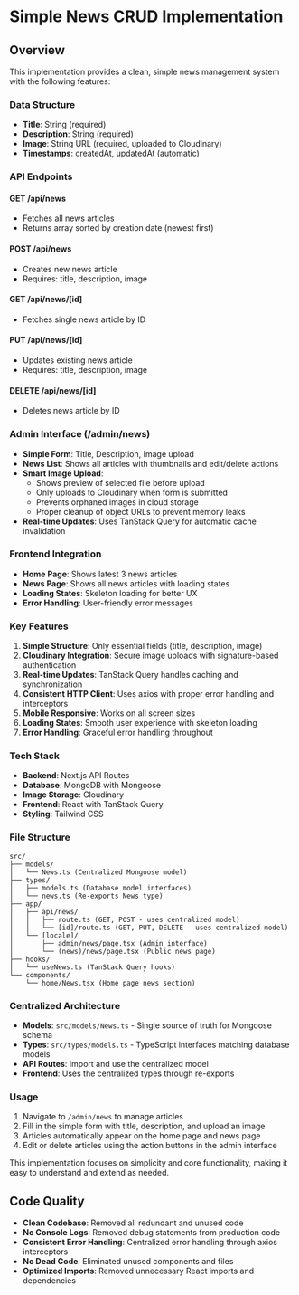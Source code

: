 # Simple News CRUD Implementation

## Overview
This implementation provides a clean, simple news management system with the following features:

### Data Structure
- **Title**: String (required)
- **Description**: String (required) 
- **Image**: String URL (required, uploaded to Cloudinary)
- **Timestamps**: createdAt, updatedAt (automatic)

### API Endpoints

#### GET /api/news
- Fetches all news articles
- Returns array sorted by creation date (newest first)

#### POST /api/news
- Creates new news article
- Requires: title, description, image

#### GET /api/news/[id]
- Fetches single news article by ID

#### PUT /api/news/[id]
- Updates existing news article
- Requires: title, description, image

#### DELETE /api/news/[id]
- Deletes news article by ID

### Admin Interface (/admin/news)
- **Simple Form**: Title, Description, Image upload
- **News List**: Shows all articles with thumbnails and edit/delete actions
- **Smart Image Upload**: 
  - Shows preview of selected file before upload
  - Only uploads to Cloudinary when form is submitted
  - Prevents orphaned images in cloud storage
  - Proper cleanup of object URLs to prevent memory leaks
- **Real-time Updates**: Uses TanStack Query for automatic cache invalidation

### Frontend Integration
- **Home Page**: Shows latest 3 news articles
- **News Page**: Shows all news articles with loading states
- **Loading States**: Skeleton loading for better UX
- **Error Handling**: User-friendly error messages

### Key Features
1. **Simple Structure**: Only essential fields (title, description, image)
2. **Cloudinary Integration**: Secure image uploads with signature-based authentication
3. **Real-time Updates**: TanStack Query handles caching and synchronization
4. **Consistent HTTP Client**: Uses axios with proper error handling and interceptors
5. **Mobile Responsive**: Works on all screen sizes
6. **Loading States**: Smooth user experience with skeleton loading
7. **Error Handling**: Graceful error handling throughout

### Tech Stack
- **Backend**: Next.js API Routes
- **Database**: MongoDB with Mongoose
- **Image Storage**: Cloudinary
- **Frontend**: React with TanStack Query
- **Styling**: Tailwind CSS

### File Structure
```
src/
├── models/
│   └── News.ts (Centralized Mongoose model)
├── types/
│   ├── models.ts (Database model interfaces)
│   └── news.ts (Re-exports News type)
├── app/
│   ├── api/news/
│   │   ├── route.ts (GET, POST - uses centralized model)
│   │   └── [id]/route.ts (GET, PUT, DELETE - uses centralized model)
│   └── [locale]/
│       ├── admin/news/page.tsx (Admin interface)
│       └── (news)/news/page.tsx (Public news page)
├── hooks/
│   └── useNews.ts (TanStack Query hooks)
└── components/
    └── home/News.tsx (Home page news section)
```

### Centralized Architecture
- **Models**: `src/models/News.ts` - Single source of truth for Mongoose schema
- **Types**: `src/types/models.ts` - TypeScript interfaces matching database models
- **API Routes**: Import and use the centralized model
- **Frontend**: Uses the centralized types through re-exports

### Usage
1. Navigate to `/admin/news` to manage articles
2. Fill in the simple form with title, description, and upload an image
3. Articles automatically appear on the home page and news page
4. Edit or delete articles using the action buttons in the admin interface

This implementation focuses on simplicity and core functionality, making it easy to understand and extend as needed.

## Code Quality
- **Clean Codebase**: Removed all redundant and unused code
- **No Console Logs**: Removed debug statements from production code
- **Consistent Error Handling**: Centralized error handling through axios interceptors
- **No Dead Code**: Eliminated unused components and files
- **Optimized Imports**: Removed unnecessary React imports and dependencies
